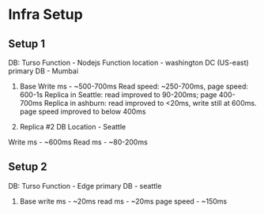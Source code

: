 # Infra Setup

## Setup 1

DB: Turso
Function - Nodejs
Function location - washington DC (US-east)
primary DB - Mumbai

1. Base
   Write ms - ~500-700ms
   Read speed: ~250-700ms, page speed: 600-1s
   Replica in Seattle: read improved to 90-200ms; page 400-700ms
   Replica in ashburn: read improved to <20ms, write still at 600ms. page speed improved to below 400ms

2. Replica #2
   DB Location - Seattle

Write ms - ~600ms
Read ms - ~80-200ms

## Setup 2

DB: Turso
Function - Edge
primary DB - seattle

1. Base
   write ms - ~20ms
   read ms - ~20ms
   page speed - ~150ms
